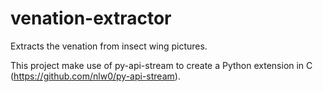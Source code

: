 venation-extractor
==================

Extracts the venation from insect wing pictures.

This project make use of py-api-stream to create a Python extension in C
(https://github.com/nlw0/py-api-stream).
